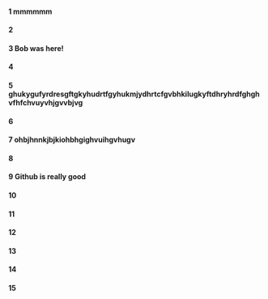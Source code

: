 #### 1 mmmmmm
#### 2
#### 3 Bob was here!
#### 4
#### 5 ghukygufyrdresgftgkyhudrtfgyhukmjydhrtcfgvbhkilugkyftdhryhrdfghghvfhfchvuyvhjgvvbjvg
#### 6
#### 7 ohbjhnnkjbjkiohbhgighvuihgvhugv
#### 8
#### 9 Github is really good
#### 10
#### 11
#### 12
#### 13
#### 14
#### 15
